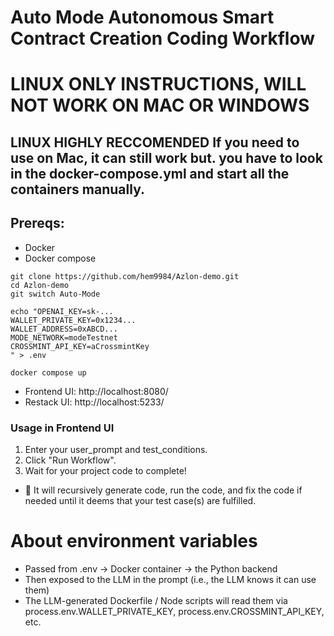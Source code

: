 # Auto Mode Autonomous Smart Contract Creation Coding Workflow
# LINUX ONLY INSTRUCTIONS, WILL NOT WORK ON MAC OR WINDOWS
## LINUX HIGHLY RECCOMENDED If you need to use on Mac, it can still work but. you have to look in the docker-compose.yml and start all the containers manually. 
## Prereqs:
* Docker 
* Docker compose
```
git clone https://github.com/hem9984/Azlon-demo.git
cd Azlon-demo
git switch Auto-Mode
```
```
echo "OPENAI_KEY=sk-...
WALLET_PRIVATE_KEY=0x1234...
WALLET_ADDRESS=0xABCD...
MODE_NETWORK=modeTestnet
CROSSMINT_API_KEY=aCrossmintKey
" > .env
```
```
docker compose up
```
* Frontend UI: http://localhost:8080/
* Restack UI: http://localhost:5233/

### Usage in Frontend UI
1. Enter your user_prompt and test_conditions.
2. Click "Run Workflow".
3. Wait for your project code to complete!
* 🤖 It will recursively generate code, run the code, and fix the code if needed until it deems that your test case(s) are fulfilled.

# About environment variables
* Passed from .env → Docker container → the Python backend
* Then exposed to the LLM in the prompt (i.e., the LLM knows it can use them)
* The LLM-generated Dockerfile / Node scripts will read them via process.env.WALLET_PRIVATE_KEY, process.env.CROSSMINT_API_KEY, etc.
